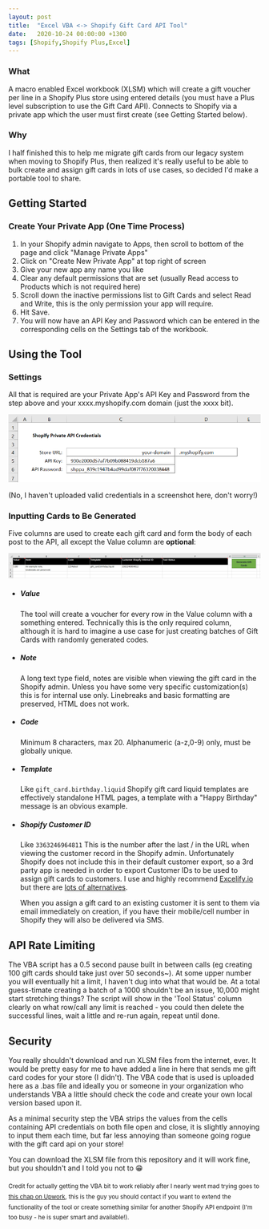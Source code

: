 ```yaml
---
layout: post
title:  "Excel VBA <-> Shopify Gift Card API Tool"
date:   2020-10-24 00:00:00 +1300
tags: [Shopify,Shopify Plus,Excel]
---
```

### What
A macro enabled Excel workbook (XLSM) which will create a gift voucher per line in a Shopify Plus store using entered details (you must have a Plus level subscription to use the Gift Card API). Connects to Shopify via a private app which the user must first create<!--more--> (see Getting Started below).

### Why
I half finished this to help me migrate gift cards from our legacy system when moving to Shopify Plus, then realized it's really useful to be able to bulk create and assign gift cards in lots of use cases, so decided I'd make a portable tool to share.

## Getting Started

### Create Your Private App (One Time Process)

1. In your Shopify admin navigate to Apps, then scroll to bottom of the page and click "Manage Private Apps"
2. Click on "Create New Private App" at top right of screen
3. Give your new app any name you like
4. Clear any default permissions that are set (usually Read access to Products which is not required here)
5. Scroll down the inactive permissions list to Gift Cards and select Read and Write, this is the only permission your app will require.
6. Hit Save.
7. You will now have an API Key and Password which can be entered in the corresponding cells on the Settings tab of the workbook.

## Using the Tool
  

### Settings
All that is required are your Private App's API Key and Password from the step above and your xxxx.myshopify.com domain (just the xxxx bit).

![Screenshot-1]

(No, I haven't uploaded valid credentials in a screenshot here, don't worry!)
  

### Inputting Cards to Be Generated
Five columns are used to create each gift card and form the body of each post to the API, all except the Value column are **optional**:

![Screenshot-2]

- ##### Value
   The tool will create a voucher for every row in the Value column with a something entered. Technically this is the only required column, although it is hard to imagine a use case for just creating batches of Gift Cards with randomly generated codes.
- ##### Note
   A long text type field, notes are visible when viewing the gift card in the Shopify admin. Unless you have some very specific customization(s) this is for internal use only. Linebreaks and basic formatting are preserved, HTML does not work.
- ##### Code
   Minimum 8 characters, max 20. Alphanumeric (a-z,0-9) only, must be globally unique.
- ##### Template
  Like `gift_card.birthday.liquid` Shopify gift card liquid templates are effectively standalone HTML pages, a template with a "Happy Birthday" message is an obvious example.
- ##### Shopify Customer ID
  Like `3363246964811` This is the number after the last / in the URL when viewing the customer record in the Shopify admin. Unfortunately Shopify does not include this in their default customer export, so a 3rd party app is needed in order to export Customer IDs to be used to assign gift cards to customers. I use and highly recommend [Excelify.io](https://excelify.io/) but there are [lots of alternatives](https://apps.shopify.com/search?q=csv+export#).
  
  When you assign a gift card to an existing customer it is sent to them via email immediately on creation, if you have their mobile/cell number in Shopify they will also be delivered via SMS.

## API Rate Limiting
The VBA script has a 0.5 second pause built in between calls (eg creating 100 gift cards should take just over 50 seconds~). At some upper number you will eventually hit a limit, I haven't dug into what that would be. At a total guess-timate creating a batch of a 1000 shouldn't be an issue, 10,000 might start stretching things? The script will show in the 'Tool Status' column clearly on what row/call any limit is reached - you could then delete the successful lines, wait a little and re-run again, repeat until done.

## Security
You really shouldn't download and run XLSM files from the internet, ever. It would be pretty easy for me to have added a line in here that sends me gift card codes for your store (I didn't). The VBA code that is used is uploaded here as a .bas file and ideally you or someone in your organization who understands VBA a little should check the code and create your own local version based upon it.

As a minimal security step the VBA strips the values from the cells containing API credentials on both file open and close, it is slightly annoying to input them each time, but far less annoying than someone going rogue with the gift card api on your store!

You can download the XLSM file from this repository and it will work fine, but you shouldn't and I told you not to :grin:

<sub>Credit for actually getting the VBA bit to work reliably after I nearly went mad trying goes to [this chap on Upwork](https://www.upwork.com/freelancers/~018f69f455ef453569), this is the guy you should contact if you want to extend the functionality of the tool or create something similar for another Shopify API endpoint (I'm too busy - he is super smart and available!).</sub>

[Screenshot-1]: https://raw.githubusercontent.com/stevenhoney/excel-shopify-gift-card-tool/master/Screenshot-1.png
[Screenshot-2]: https://raw.githubusercontent.com/stevenhoney/excel-shopify-gift-card-tool/master/Screenshot-2.png
